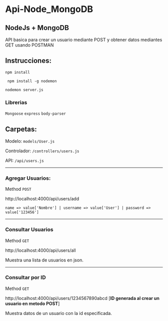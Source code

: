 # Api-Node_MongoDB

## NodeJs + MongoDB
API basica para crear un usuario mediante POST y obtener datos mediantes GET usando POSTMAN


## Instrucciones: 
``` npm install ```

``` npm install -g nodemon```

``` nodemon server.js ```

### Librerias 

```Mongoose```
```express```
```body-parser```

## Carpetas: 

Modelo: ``` models/User.js ```

Controlador: ``` /controllers/users.js ```

API: ```/api/users.js```

-------------------------------------

### Agregar Usuarios:

Method ```POST``` 

http://localhost:4000/api/users/add

```name => value['Nombre'] | username => value['User'] | password => value['123456']```

-------------------------------------

### Consultar Usuarios
Method ```GET```

http://localhost:4000/api/users/all

Muestra una lista de usuarios en json.

-------------------------------------

### Consultar por ID

Method ```GET```

http://localhost:4000/api/users/1234567890abcd [**ID generada al crear un usuario en metodo POST**]

Muestra datos de un usuario con la id especificada.
